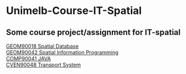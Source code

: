 # Unimelb-Course-IT-Spatial
## Some course project/assignment for IT-spatial

[GEOM90018 Spatial Database](https://github.com/Whoscbk/Unimelb-Course-IT-Spatial/tree/master/GEOM90018)  
[GEOM90042 Spatial Information Programming](https://github.com/Whoscbk/Unimelb-Course-IT-Spatial/tree/master/GEOM90042)  
[COMP90041 JAVA](https://github.com/Whoscbk/Unimelb-Course-IT-Spatial/tree/master/COMP90041/Nim%20game)  
[CVEN90048 Transport System](https://github.com/Whoscbk/Unimelb-Course-IT-Spatial/tree/master/CVEN90048)  
